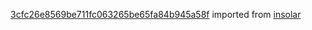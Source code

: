 [3cfc26e8569be711fc063265be65fa84b945a58f](https://github.com/insolar/insolar/commit/3cfc26e8569be711fc063265be65fa84b945a58f) imported from [insolar](https://github.com/insolar/insolar)
